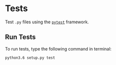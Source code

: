 # Tests

Test `.py` files using the [`pytest`](https://docs.pytest.org/en/latest/index.html) framework.

## Run Tests

To run tests, type the following command in terminal:

```console
python3.6 setup.py test
```
